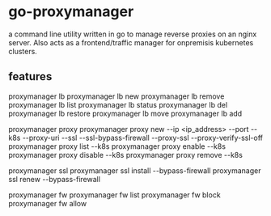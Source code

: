 # go-proxymanager
a command line utility written in go to manage reverse proxies on an nginx server. Also acts as a frontend/traffic manager for onpremisis kubernetes clusters.

## features
proxymanager lb
    proxymanager lb new <cluster>
    proxymanager lb remove <cluster>
    proxymanager lb list
    proxymanager lb <cluster> status
    proxymanager lb <cluster> del <host>
    proxymanager lb <cluster> restore <host>
    proxymanager lb <cluster> move <host1> <host2>
    proxymanager lb <cluster> add <host> <ip> 

proxymanager proxy
    proxymanager proxy new <hostname> 
        --ip <ip_address>
        --port <port>
        --k8s <cluster>
        --proxy-uri <uri>
        --ssl
        --ssl-bypass-firewall
        --proxy-ssl
        --proxy-verify-ssl-off
    proxymanager proxy list
        --k8s <cluster>
    proxymanager proxy enable <hostname>
        --k8s <cluster>
    proxymanager proxy disable <hostname>
        --k8s <cluster>
    proxymanager proxy remove <hostname>
        --k8s <cluster>

proxymanager ssl
    proxymanager ssl install <hostname>
        --bypass-firewall
    proxymanager ssl renew <hostname>
        --bypass-firewall

proxymanager fw
    proxymanager fw list
    proxymanager fw block <ip>
    proxymanager fw allow <ip>
